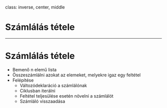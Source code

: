 class: inverse, center, middle



# Számlálás tétele

---

# Számlálás tétele

* Bemenő n elemű lista
* Összeszámlálni azokat az elemeket, melyekre igaz egy feltétel
* Felépítése
  * Változódeklaráció a számlálónak
  * Ciklusban iterálni
  * Feltétel teljesülése esetén növelni a számlálót
  * Számláló visszaadása
